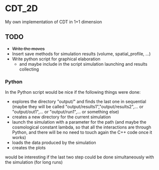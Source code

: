 # CDT_2D
My own implementation of CDT in 1+1 dimension

## TODO

- ~~Write the moves~~
- Insert save methods for simulation results (volume, spatial_profile, ...)
- Write python script for graphical elaboration
    - and maybe include in the script simulation launching and results collecting

### Python
In the Python script would be nice if the following things were done:

- explores the directory "output/" and finds the last one in sequential (maybe they will be called "output/results1","output/results2",... or "output/out1",... or "output/run1",... or something else)
- creates a new directory for the current simulation
- launch the simulation with a parameter for the path (and maybe the cosmological constant lambda, so that all the interactions are through Python, and there will be no need to touch again the C++ code once it works)
- loads the data produced by the simulation
- creates the plots

would be interesting if the last two step could be done simultaneously with the simulation (for long runs)
